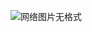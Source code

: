 ![网络图片无格式](https://mmbiz.qpic.cn/mmbiz_png/qu7Qy6a6yKef0sxy0aFgWkyia6uJqnibkvaOtyjQNXaWHgnRW3PUzia4GRBOHH6gicW9OgRd2pCxbOgof4XuCwfSqQ/0)

